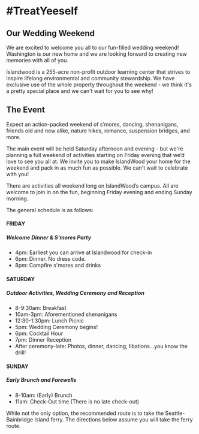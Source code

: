 # #TreatYeeself



## Our Wedding Weekend
We are excited to welcome you all to our fun-filled wedding weekend! Washington is our new home and we are looking forward to creating new memories with all of you.

Islandwood is a 255-acre non-profit outdoor learning center that strives to inspire lifelong environmental and community stewardship. We have exclusive use of the whole property throughout the weekend - we think it's a pretty special place and we can't wait for you to see why!

## The Event
Expect an action-packed weekend of s’mores, dancing, shenanigans, friends old and new alike, nature hikes, romance, suspension bridges, and more.

The main event will be held Saturday afternoon and evening - but we're planning a full weekend of activities starting on Friday evening that we’d love to see you all at. We invite you to make IslandWood your home for the weekend and pack in as much fun as possible. We can't wait to celebrate with you!

There are activities all weekend long on IslandWood’s campus. All are welcome to join in on the fun, beginning Friday evening and ending Sunday morning.

The general schedule is as follows:

#### FRIDAY

<html>
<body>
<h5>Welcome Dinner & S'mores Party</h1>
<ul>
  <li>4pm: Earliest you can arrive at Islandwood for check-in </li>
  <li>6pm: Dinner. No dress code.</li>
  <li>8pm: Campfire s'mores and drinks</li>
</ul>
</body>
</html>

#### SATURDAY

<html>
<body>
<h5>Outdoor Activities, Wedding Ceremony and Reception</h1>
<ul>
  <li>8-9:30am: Breakfast<li>
  10am-3pm: Aforementioned shenanigans<li>
  12:30-1:30pm: Lunch Picnic <li>
  5pm: Wedding Ceremony begins! <li>
  6pm: Cocktail Hour<li>
  7pm: Dinner Reception<li>
  After ceremony-late: Photos, dinner, dancing, libations...you know the drill!
</ul>
</body>
</html>

#### SUNDAY

<html>
<body>
<h5>Early Brunch and Farewells</h1>
<ul>
  <li>8-10am: (Early) Brunch </li>
  <li>11am: Check-Out time (There is no late check-out)</li>
</ul>
</body>
</html>

While not the only option, the recommended route is to take the Seattle-Bainbridge Island ferry. The directions below assume you will take the ferry route.
